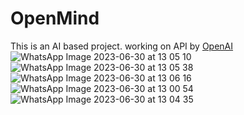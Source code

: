# OpenMind
This is an AI based project.
working on API by [OpenAI](https://platform.openai.com/overview)
![WhatsApp Image 2023-06-30 at 13 05 10](https://github.com/Adityakhalkar/OpenMind/assets/67951994/0393a356-a127-4c71-83b5-8b4912dcf0c5)
![WhatsApp Image 2023-06-30 at 13 05 38](https://github.com/Adityakhalkar/OpenMind/assets/67951994/553acd7a-5d24-48df-afbe-504e9c78efe5)
![WhatsApp Image 2023-06-30 at 13 06 16](https://github.com/Adityakhalkar/OpenMind/assets/67951994/0d4663bc-7094-4b7a-a394-b57e4be5ee7b)
![WhatsApp Image 2023-06-30 at 13 00 54](https://github.com/Adityakhalkar/OpenMind/assets/67951994/5b39a5dd-e942-4b6c-9976-ac98efe5fc18)
![WhatsApp Image 2023-06-30 at 13 04 35](https://github.com/Adityakhalkar/OpenMind/assets/67951994/ef0cb589-0f0b-495d-8e1a-d34c5e34723e)

